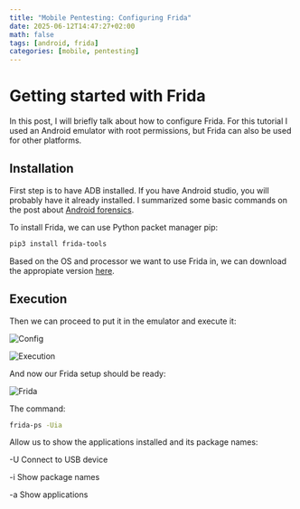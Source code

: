 ```yaml
---
title: "Mobile Pentesting: Configuring Frida"
date: 2025-06-12T14:47:27+02:00
math: false
tags: [android, frida]
categories: [mobile, pentesting]
---
```


# Getting started with Frida 

In this post, I will briefly talk about how to configure Frida. For this tutorial I used an Android emulator with root permissions, but Frida can also be used for other platforms. 

## **Installation**


First step is to have ADB installed. If you have Android studio, you will probably have it already installed. I summarized some basic commands on the post about [Android forensics](https://jackleila.github.io/programming/public/post/android-forensics-tools/).

To install Frida, we can use Python packet manager pip:


```bash
pip3 install frida-tools
```


Based on the OS and processor we want to use Frida in, we can download the appropiate version [here](https://github.com/frida/frida/releases).


## **Execution**

Then we can proceed to put it in the emulator and execute it:

![Config](https://jackleila.github.io/programming/images/frida_config.png)

![Execution](https://jackleila.github.io/programming/images/frida_exec.png)

And now our Frida setup should be ready:

![Frida](https://jackleila.github.io/programming/images/frida_ps.png)

The command: 

```bash
frida-ps -Uia
```
Allow us to show the applications installed and its package names:

-U	Connect to USB device 

-i	Show package names

-a	Show applications


